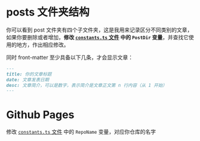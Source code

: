 # posts 文件夹结构

你可以看到 post 文件夹有四个子文件夹，这是我用来记录区分不同类别的文章，如果你要删除或者增加，**修改 [`constants.ts` 文件](/src/constants.ts) 中的 `PostDir` 变量**，并查找它使用的地方，作出相应修改。

同时 front-matter 至少具备以下几条，才会显示文章：

```markdown
---
title: 你的文章标题
date: 文章发表日期
desc: 文章简介，可以是数字，表示简介是文章正文第 n 行内容（从 1 开始）
---
```

# Github Pages

修改 [`constants.ts` 文件](/src/constants.ts) 中的 `RepoName` 变量，对应你仓库的名字
